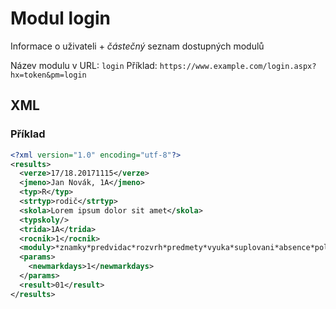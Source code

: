 # Modul login

Informace o uživateli + *částečný* seznam dostupných modulů

Název modulu v URL: `login` Příklad: `https://www.example.com/login.aspx?hx=token&pm=login`
## XML
### Příklad
```xml
<?xml version="1.0" encoding="utf-8"?>
<results>
  <verze>17/18.20171115</verze>
  <jmeno>Jan Novák, 1A</jmeno>
  <typ>R</typ>
  <strtyp>rodič</strtyp>
  <skola>Lorem ipsum dolor sit amet</skola>
  <typskoly/>
  <trida>1A</trida>
  <rocnik>1</rocnik>
  <moduly>*znamky*predvidac*rozvrh*predmety*vyuka*suplovani*absence*pololetni*</moduly>
  <params>
    <newmarkdays>1</newmarkdays>
  </params>
  <result>01</result>
</results>
```
